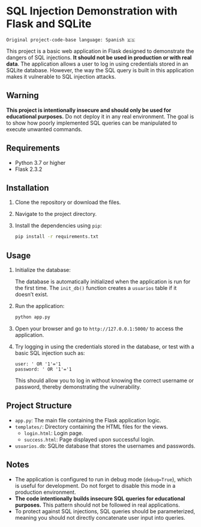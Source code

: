 # SQL Injection Demonstration with Flask and SQLite
`Original project-code-base language: Spanish 🇪🇸`

This project is a basic web application in Flask designed to demonstrate the dangers of SQL injections. **It should not be used in production or with real data**. The application allows a user to log in using credentials stored in an SQLite database. However, the way the SQL query is built in this application makes it vulnerable to SQL injection attacks.

## Warning

**This project is intentionally insecure and should only be used for educational purposes.** Do not deploy it in any real environment. The goal is to show how poorly implemented SQL queries can be manipulated to execute unwanted commands.

## Requirements

- Python 3.7 or higher
- Flask 2.3.2

## Installation

1. Clone the repository or download the files.

2. Navigate to the project directory.

3. Install the dependencies using `pip`:

   ```bash
   pip install -r requirements.txt
   ```

## Usage

1. Initialize the database:

   The database is automatically initialized when the application is run for the first time. The `init_db()` function creates a `usuarios` table if it doesn’t exist.

2. Run the application:

   ```bash
   python app.py
   ```

3. Open your browser and go to `http://127.0.0.1:5000/` to access the application.

4. Try logging in using the credentials stored in the database, or test with a basic SQL injection such as:

   ```plaintext
   user: ' OR '1'='1
   password: ' OR '1'='1
   ```

   This should allow you to log in without knowing the correct username or password, thereby demonstrating the vulnerability.

## Project Structure

- `app.py`: The main file containing the Flask application logic.
- `templates/`: Directory containing the HTML files for the views.
  - `login.html`: Login page.
  - `success.html`: Page displayed upon successful login.
- `usuarios.db`: SQLite database that stores the usernames and passwords.

## Notes

- The application is configured to run in debug mode (`debug=True`), which is useful for development. Do not forget to disable this mode in a production environment.
- **The code intentionally builds insecure SQL queries for educational purposes.** This pattern should not be followed in real applications.
- To protect against SQL injections, SQL queries should be parameterized, meaning you should not directly concatenate user input into queries.
